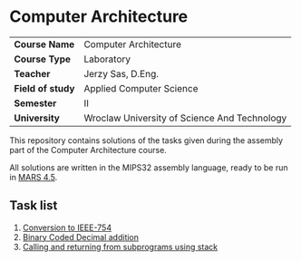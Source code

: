# Computer Architecture

|                    |                          |
|--------------------|--------------------------|
| **Course Name**    | Computer Architecture    |
| **Course Type**    | Laboratory               |
| **Teacher**        | Jerzy Sas, D.Eng.        |
| **Field of study** | Applied Computer Science |
| **Semester**       | II                       |
| **University**     | Wroclaw University of Science And Technology |



This repository contains solutions of the tasks given during the assembly part of the Computer Architecture course.

All solutions are written in the MIPS32 assembly language, ready to be run in [MARS 4.5](http://courses.missouristate.edu/kenvollmar/mars/).

## Task list

1. [Conversion to IEEE-754](task1.md)
2. [Binary Coded Decimal addition](task2.md)
3. [Calling and returning from subprograms using stack](task3.md)
